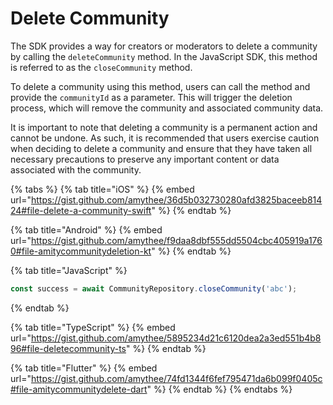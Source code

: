 # Delete Community

The SDK provides a way for creators or moderators to delete a community by calling the `deleteCommunity` method. In the JavaScript SDK, this method is referred to as the `closeCommunity` method.

To delete a community using this method, users can call the method and provide the `communityId` as a parameter. This will trigger the deletion process, which will remove the community and associated community data.

It is important to note that deleting a community is a permanent action and cannot be undone. As such, it is recommended that users exercise caution when deciding to delete a community and ensure that they have taken all necessary precautions to preserve any important content or data associated with the community.

{% tabs %}
{% tab title="iOS" %}
{% embed url="https://gist.github.com/amythee/36d5b032730280afd3825baceeb81424#file-delete-a-community-swift" %}
{% endtab %}

{% tab title="Android" %}
{% embed url="https://gist.github.com/amythee/f9daa8dbf555dd5504cbc405919a1760#file-amitycommunitydeletion-kt" %}
{% endtab %}

{% tab title="JavaScript" %}
```javascript
const success = await CommunityRepository.closeCommunity('abc');
```
{% endtab %}

{% tab title="TypeScript" %}
{% embed url="https://gist.github.com/amythee/5895234d21c6120dea2a3ed551b4b896#file-deletecommunity-ts" %}
{% endtab %}

{% tab title="Flutter" %}
{% embed url="https://gist.github.com/amythee/74fd1344f6fef795471da6b099f0405c#file-amitycommunitydelete-dart" %}
{% endtab %}
{% endtabs %}
